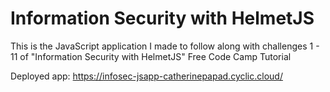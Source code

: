 # Information Security with HelmetJS

This is the JavaScript application I made to follow along with challenges 1 - 11 of "Information Security with HelmetJS" Free Code Camp Tutorial


Deployed app: https://infosec-jsapp-catherinepapad.cyclic.cloud/
